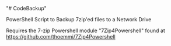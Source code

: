 "# CodeBackup" 

PowerShell Script to Backup 7zip'ed files to a Network Drive

Requires the 7-zip Powershell module "7Zip4Powershell" found at https://github.com/thoemmi/7Zip4Powershell
